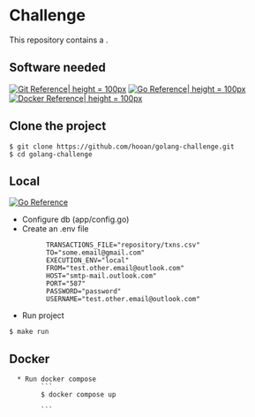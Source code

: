 # Challenge 

This repository contains a .

## Software needed

[![Git Reference](https://www.svgrepo.com/show/349375/github.svg)| height = 100px](https://github.com)
[![Go Reference](https://www.svgrepo.com/show/349380/go.svg)| height = 100px](https://go.dev/dl/)
[![Docker Reference](https://www.svgrepo.com/show/349342/docker.svg)| height = 100px](https://docker.com)

## Clone the project

```
$ git clone https://github.com/hooan/golang-challenge.git
$ cd golang-challenge
```

## Local 
            
[![Go Reference](https://pkg.go.dev/badge/golang.org/x/example.svg)](https://pkg.go.dev/golang.org/x/example)

 * Configure db (app/config.go)
 * Create an .env file 
      ```
            TRANSACTIONS_FILE="repository/txns.csv"
            TO="some.email@gmail.com"
            EXECUTION_ENV="local"
            FROM="test.other.email@outlook.com"
            HOST="smtp-mail.outlook.com"
            PORT="587"
            PASSWORD="password"
            USERNAME="test.other.email@outlook.com"
      ```
 * Run project

```
$ make run

```

## Docker 
      * Run docker compose
            ```
            $ docker compose up

            ```
